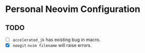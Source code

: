 # Personal Neovim Configuration

## TODO

- [ ] `accelerated_jk` has existing bug in macro.
- [x] `neogit` `nvim filename` will raise errors.
